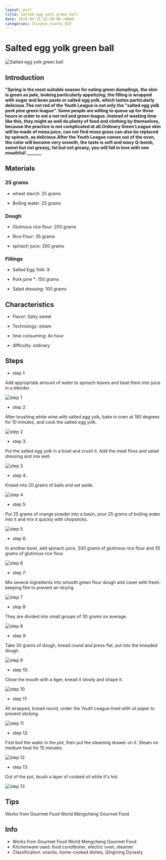 ```yaml
---
layout: post
title: Salted egg yolk green ball
date: 2019-04-15 22:30:00 +0800
categories: Chinese_snacks_DIY
---
```


# Salted egg yolk green ball

![Salted egg yolk green ball](/img/452553/452553.jpg)

## Introduction

**"Spring is the most suitable season for eating green dumplings, the skin is green as jade, looking particularly appetizing; the filling is wrapped with sugar and bean paste or salted egg yolk, which tastes particularly delicious.The net red of the Youth League is not only the "salted egg yolk pork pine green league". Some people are willing to queue up for three hours in order to eat a net red and green league. Instead of wasting time like this, they might as well do plenty of food and clothing by themselves, because the practice is not complicated at all.Ordinary Green League skin will be made of moxa juice, can not find moxa grass can also be replaced by spinach, as delicious.After the Youth League comes out of the oven, the color will become very smooth, the taste is soft and waxy Q-bomb, sweet but not greasy, fat but not greasy, you will fall in love with one mouthful! _______**

## Materials

### 25 grams

- wheat starch: 25 grams

- Boiling water: 25 grams

### Dough

- Glutinous rice flour: 200 grams

- Rice Flour: 35 grams

- spinach juice: 200 grams

### Fillings

- Salted Egg Yolk: 9

- Pork pine *: 150 grams

- Salad dressing: 100 grams

## Characteristics

- Flavor: Salty sweet

- Technology: steam

- time consuming: An hour

- difficulty: ordinary

## Steps

- step 1:

Add appropriate amount of water to spinach leaves and beat them into juice in a blender.

![step 1](/img/452553/1.jpg)

- step 2:

After brushing white wine with salted egg yolk, bake in oven at 180 degrees for 10 minutes, and cook the salted egg yolk.

![step 2](/img/452553/2.jpg)

- step 3:

Put the salted egg yolk in a bowl and crush it. Add the meat floss and salad dressing and mix well.

![step 3](/img/452553/3.jpg)

- step 4:

Knead into 20 grams of balls and set aside.

![step 4](/img/452553/4.jpg)

- step 5:

Put 25 grams of orange powder into a basin, pour 25 grams of boiling water into it and mix it quickly with chopsticks.

![step 5](/img/452553/5.jpg)

- step 6:

In another bowl, add spinach juice, 200 grams of glutinous rice flour and 35 grams of glutinous rice flour.

![step 6](/img/452553/6.jpg)

- step 7:

Mix several ingredients into smooth green flour dough and cover with fresh-keeping film to prevent air-drying.

![step 7](/img/452553/7.jpg)

- step 8:

They are divided into small groups of 30 grams on average.

![step 8](/img/452553/8.jpg)

- step 9:

Take 30 grams of dough, knead round and press flat, put into the kneaded dough.

![step 9](/img/452553/9.jpg)

- step 10:

Close the mouth with a tiger, knead it slowly and shape it.

![step 10](/img/452553/10.jpg)

- step 11:

All wrapped, knead round, under the Youth League lined with oil paper to prevent sticking.

![step 11](/img/452553/11.jpg)

- step 12:

First boil the water in the pot, then put the steaming drawer on it. Steam on medium heat for 15 minutes.

![step 12](/img/452553/12.jpg)

- step 13:

Out of the pot, brush a layer of cooked oil while it's hot.

![step 13](/img/452553/13.jpg)

## Tips

Works from Gourmet Food World Mengcheng Gourmet Food

## Info

- Works from Gourmet Food World Mengcheng Gourmet Food
- Kitchenware used: food conditioner, electric oven, steamer
- Classification: snacks, home-cooked dishes, Qingming Dynasty